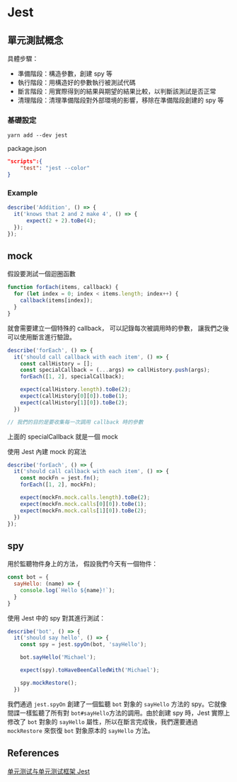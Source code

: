 # Jest 

## 單元測試概念

具體步驟：

- 準備階段：構造參數，創建 spy 等
- 執行階段：用構造好的參數執行被測試代碼
- 斷言階段：用實際得到的結果與期望的結果比較，以判斷該測試是否正常
- 清理階段：清理準備階段對外部環境的影響，移除在準備階段創建的 spy 等

### 基礎設定

```shell
yarn add --dev jest
```

package.json

```json
"scripts":{
    "test": "jest --color"
}
```

### Example

```javascript
describe('Addition', () => {
  it('knows that 2 and 2 make 4', () => {
      expect(2 + 2).toBe(4);
  });
});
```

## mock

假設要測試一個迴圈函數

```javascript
function forEach(items, callback) {
  for (let index = 0; index < items.length; index++) {
    callback(items[index]);
  }
}
```

就會需要建立一個特殊的 callback，
可以記錄每次被調用時的參數，
讓我們之後可以使用斷言進行驗證。

```javascript
describe('forEach', () => {
  it('should call callback with each item', () => {
    const callHistory = [];
    const specialCallback = (...args) => callHistory.push(args);
    forEach([1, 2], specialCallback);

    expect(callHistory.length).toBe(2);
    expect(callHistory[0][0]).toBe(1);
    expect(callHistory[1][0]).toBe(2);
  })

// 我們的目的是要收集每一次調用 callback 時的參數 
```

上面的 specialCallback 就是一個 mock



使用 Jest 內建 mock 的寫法

```javascript
describe('forEach', () => {
  it('should call callback with each item', () => {
    const mockFn = jest.fn();
    forEach([1, 2], mockFn);

    expect(mockFn.mock.calls.length).toBe(2);
    expect(mockFn.mock.calls[0][0]).toBe(1);
    expect(mockFn.mock.calls[1][0]).toBe(2);
  })
});
```

## spy

用於監聽物件身上的方法，
假設我們今天有一個物件：

```javascript
const bot = {
  sayHello: (name) => {
    console.log(`Hello ${name}!`);
  }
}
```



使用 Jest 中的 spy 對其進行測試：

```javascript
describe('bot', () => {
  it('should say hello', () => {
    const spy = jest.spyOn(bot, 'sayHello');

    bot.sayHello('Michael');

    expect(spy).toHaveBeenCalledWith('Michael');

    spy.mockRestore();
  })
```

我們通過 `jest.spyOn` 創建了一個監聽 `bot` 對象的 `sayHello` 方法的 spy。它就像間諜一樣監聽了所有對 `bot#sayHello`方法的調用。由於創建 spy 時，Jest 實際上修改了 `bot` 對象的 `sayHello` 屬性，所以在斷言完成後，我們還要通過 `mockRestore` 來恢復 `bot` 對象原本的 `sayHello` 方法。

## References

[单元测试与单元测试框架 Jest](https://loveky.github.io/2018/05/17/unit-test-and-jest/)